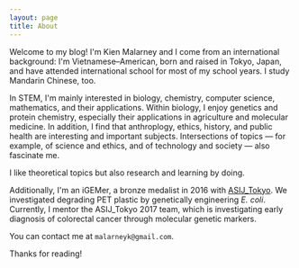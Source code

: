 ```yaml
---
layout: page
title: About
---
```


Welcome to my blog! I'm Kien Malarney and I come from an international background: 
I'm Vietnamese–American, born and raised in Tokyo, Japan, and have attended international school for most of my school years. 
I study Mandarin Chinese, too. 

In STEM, I'm mainly interested in biology, chemistry, computer science, mathematics, and their applications. Within biology, I enjoy 
genetics and protein chemistry, especially their applications in agriculture and molecular medicine. 
In addition, I find that anthroplogy, ethics, history, and public health are interesting and important subjects. Intersections of topics — 
for example, of science and ethics, and of technology and society — also fascinate me. 

I like theoretical topics but also research and learning by doing. 

Additionally, I'm an iGEMer, a bronze medalist in 2016 with [ASIJ_Tokyo](http://2016.igem.org/Team:ASIJ_Tokyo). We investigated 
degrading PET plastic by genetically engineering *E. coli*. Currently, I mentor the ASIJ_Tokyo 2017 team, which is 
investigating early diagnosis of colorectal cancer through molecular genetic markers. 

You can contact me at ``` malarneyk@gmail.com ```.

Thanks for reading!
